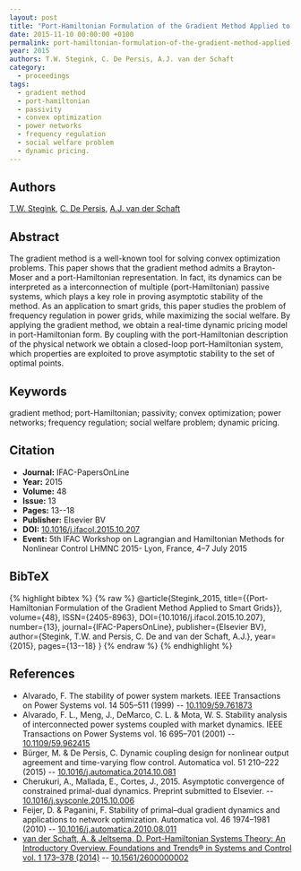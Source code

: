 ```yaml
---
layout: post
title: "Port-Hamiltonian Formulation of the Gradient Method Applied to Smart Grids"
date: 2015-11-10 00:00:00 +0100
permalink: port-hamiltonian-formulation-of-the-gradient-method-applied-to-smart-grids
year: 2015
authors: T.W. Stegink, C. De Persis, A.J. van der Schaft
category:
  - proceedings
tags:
  - gradient method
  - port-hamiltonian
  - passivity
  - convex optimization
  - power networks
  - frequency regulation
  - social welfare problem
  - dynamic pricing.
---
```

 
## Authors
[T.W. Stegink](authors/tjerk_w_stegink), [C. De Persis](authors/claudio_de_persis), [A.J. van der Schaft](authors/arjan_van_der_schaft)
 
## Abstract
The gradient method is a well-known tool for solving convex optimization problems. This paper shows that the gradient method admits a Brayton-Moser and a port-Hamiltonian representation. In fact, its dynamics can be interpreted as a interconnection of multiple (port-Hamiltonian) passive systems, which plays a key role in proving asymptotic stability of the method. As an application to smart grids, this paper studies the problem of frequency regulation in power grids, while maximizing the social welfare. By applying the gradient method, we obtain a real-time dynamic pricing model in port-Hamiltonian form. By coupling with the port-Hamiltonian description of the physical network we obtain a closed-loop port-Hamiltonian system, which properties are exploited to prove asymptotic stability to the set of optimal points.
 
## Keywords
gradient method; port-Hamiltonian; passivity; convex optimization; power networks; frequency regulation; social welfare problem; dynamic pricing.
 
## Citation
- **Journal:** IFAC-PapersOnLine
- **Year:** 2015
- **Volume:** 48
- **Issue:** 13
- **Pages:** 13--18
- **Publisher:** Elsevier BV
- **DOI:** [10.1016/j.ifacol.2015.10.207](https://doi.org/10.1016/j.ifacol.2015.10.207)
- **Event:** 5th IFAC Workshop on Lagrangian and Hamiltonian Methods for Nonlinear Control LHMNC 2015- Lyon, France, 4–7 July 2015
 
## BibTeX
{% highlight bibtex %}
{% raw %}
@article{Stegink_2015,
  title={{Port-Hamiltonian Formulation of the Gradient Method Applied to Smart Grids}},
  volume={48},
  ISSN={2405-8963},
  DOI={10.1016/j.ifacol.2015.10.207},
  number={13},
  journal={IFAC-PapersOnLine},
  publisher={Elsevier BV},
  author={Stegink, T.W. and Persis, C. De and van der Schaft, A.J.},
  year={2015},
  pages={13--18}
}
{% endraw %}
{% endhighlight %}
 
## References
- Alvarado, F. The stability of power system markets. IEEE Transactions on Power Systems vol. 14 505–511 (1999) -- [10.1109/59.761873](https://doi.org/10.1109/59.761873)
- Alvarado, F. L., Meng, J., DeMarco, C. L. & Mota, W. S. Stability analysis of interconnected power systems coupled with market dynamics. IEEE Transactions on Power Systems vol. 16 695–701 (2001) -- [10.1109/59.962415](https://doi.org/10.1109/59.962415)
- Bürger, M. & De Persis, C. Dynamic coupling design for nonlinear output agreement and time-varying flow control. Automatica vol. 51 210–222 (2015) -- [10.1016/j.automatica.2014.10.081](https://doi.org/10.1016/j.automatica.2014.10.081)
- Cherukuri, A., Mallada, E., Cortes, J., 2015. Asymptotic convergence of constrained primal-dual dynamics. Preprint submitted to Elsevier. -- [10.1016/j.sysconle.2015.10.006](https://doi.org/10.1016/j.sysconle.2015.10.006)
- Feijer, D. & Paganini, F. Stability of primal–dual gradient dynamics and applications to network optimization. Automatica vol. 46 1974–1981 (2010) -- [10.1016/j.automatica.2010.08.011](https://doi.org/10.1016/j.automatica.2010.08.011)
- [van der Schaft, A. & Jeltsema, D. Port-Hamiltonian Systems Theory: An Introductory Overview. Foundations and Trends® in Systems and Control vol. 1 173–378 (2014)](port-hamiltonian-systems-theory-an-introductory-overview-journal) -- [10.1561/2600000002](https://doi.org/10.1561/2600000002)

